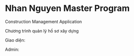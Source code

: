 # Nhan Nguyen Master Program

Construction Management Application

Chương trình quản lý hồ sơ xây dựng

Giao diện:

Admin:

